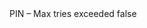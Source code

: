 <?xml version="1.0" encoding="UTF-8"?>
<CustomMetadata xmlns="http://soap.sforce.com/2006/04/metadata">
    <label>PIN – Max tries exceeded</label>
    <protected>false</protected>
</CustomMetadata>
